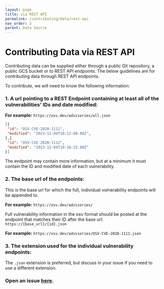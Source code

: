 ```yaml
---
layout: page
title: via REST API
permalink: /contributing/data/rest-api
nav_order: 3
parent: Data Source
---
```

# Contributing Data via REST API

Contributing data can be supplied either through a public Git repository, a public GCS bucket or to REST API endpoints. The below guidelines are for contributing data through REST API endpoints.

To contribute, we will need to know the following information:

### 1. A url pointing to a REST Endpoint containing at least all of the vulnerabilities' IDs and date modified:

**For example:** ``https://osv.dev/advisories/all.json``
```json
[{
 "id": "OSV-CVE-2020-1111",
 "modified": "2023-12-04T10:12:08.00Z",
},{
 "id": "OSV-CVE-2020-1112",
 "modified": "2023-12-04T10:16:25.00Z"
}]
```
The endpoint may contain more information, but at a minimum it must contain the ID and modified date of each vulnerability.

### 2. The base url of the endpoints: 
This is the base url for which the full, individual vulnerability endpoints will be appended to.

**For example:** ``https://osv.dev/advisories/``

Full vulnerability information in the osv format should be posted at the endpoint that matches their ID after the base url:  ``https://{base_url}/{id}.json``

**For example:** ``https://osv.dev/advisories/OSV-CVE-2020-1111.json``

### 3. The extension used for the individual vulnerability endpoints:
The ``.json`` extension is preferred, but discuss in your issue if you need to use a different extension.


### Open an issue [here](https://github.com/google/osv.dev/issues).

